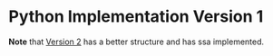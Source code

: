 # Python Implementation Version 1
**Note** that [Version 2](https://github.com/usagitoneko97/python-ast/tree/master/A3.LVN/Version2) has a better structure and has ssa implemented.